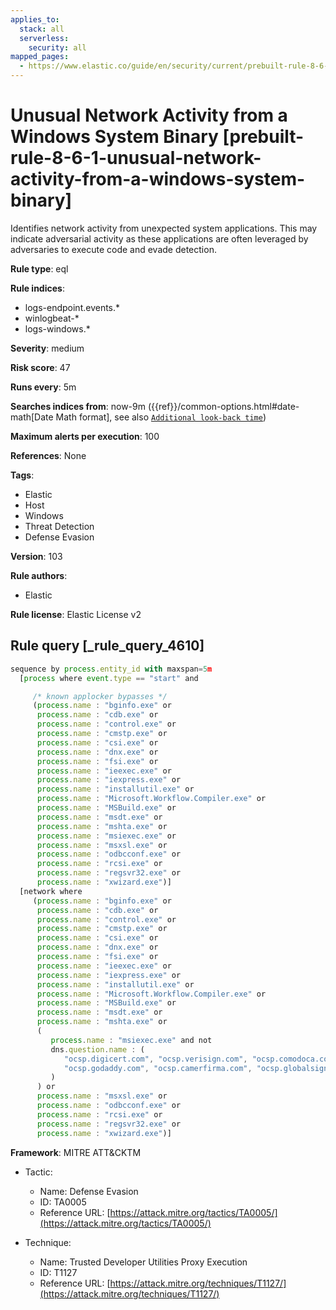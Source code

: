 ```yaml
---
applies_to:
  stack: all
  serverless:
    security: all
mapped_pages:
  - https://www.elastic.co/guide/en/security/current/prebuilt-rule-8-6-1-unusual-network-activity-from-a-windows-system-binary.html
---
```


# Unusual Network Activity from a Windows System Binary [prebuilt-rule-8-6-1-unusual-network-activity-from-a-windows-system-binary]

Identifies network activity from unexpected system applications. This may indicate adversarial activity as these applications are often leveraged by adversaries to execute code and evade detection.

**Rule type**: eql

**Rule indices**:

* logs-endpoint.events.*
* winlogbeat-*
* logs-windows.*

**Severity**: medium

**Risk score**: 47

**Runs every**: 5m

**Searches indices from**: now-9m ({{ref}}/common-options.html#date-math[Date Math format], see also [`Additional look-back time`](docs-content://solutions/security/detect-and-alert/create-detection-rule.md#rule-schedule))

**Maximum alerts per execution**: 100

**References**: None

**Tags**:

* Elastic
* Host
* Windows
* Threat Detection
* Defense Evasion

**Version**: 103

**Rule authors**:

* Elastic

**Rule license**: Elastic License v2

## Rule query [_rule_query_4610]

```js
sequence by process.entity_id with maxspan=5m
  [process where event.type == "start" and

     /* known applocker bypasses */
     (process.name : "bginfo.exe" or
      process.name : "cdb.exe" or
      process.name : "control.exe" or
      process.name : "cmstp.exe" or
      process.name : "csi.exe" or
      process.name : "dnx.exe" or
      process.name : "fsi.exe" or
      process.name : "ieexec.exe" or
      process.name : "iexpress.exe" or
      process.name : "installutil.exe" or
      process.name : "Microsoft.Workflow.Compiler.exe" or
      process.name : "MSBuild.exe" or
      process.name : "msdt.exe" or
      process.name : "mshta.exe" or
      process.name : "msiexec.exe" or
      process.name : "msxsl.exe" or
      process.name : "odbcconf.exe" or
      process.name : "rcsi.exe" or
      process.name : "regsvr32.exe" or
      process.name : "xwizard.exe")]
  [network where
     (process.name : "bginfo.exe" or
      process.name : "cdb.exe" or
      process.name : "control.exe" or
      process.name : "cmstp.exe" or
      process.name : "csi.exe" or
      process.name : "dnx.exe" or
      process.name : "fsi.exe" or
      process.name : "ieexec.exe" or
      process.name : "iexpress.exe" or
      process.name : "installutil.exe" or
      process.name : "Microsoft.Workflow.Compiler.exe" or
      process.name : "MSBuild.exe" or
      process.name : "msdt.exe" or
      process.name : "mshta.exe" or
      (
         process.name : "msiexec.exe" and not
         dns.question.name : (
            "ocsp.digicert.com", "ocsp.verisign.com", "ocsp.comodoca.com", "ocsp.entrust.net", "ocsp.usertrust.com",
            "ocsp.godaddy.com", "ocsp.camerfirma.com", "ocsp.globalsign.com", "ocsp.sectigo.com", "*.local"
         )
      ) or
      process.name : "msxsl.exe" or
      process.name : "odbcconf.exe" or
      process.name : "rcsi.exe" or
      process.name : "regsvr32.exe" or
      process.name : "xwizard.exe")]
```

**Framework**: MITRE ATT&CKTM

* Tactic:

    * Name: Defense Evasion
    * ID: TA0005
    * Reference URL: [https://attack.mitre.org/tactics/TA0005/](https://attack.mitre.org/tactics/TA0005/)

* Technique:

    * Name: Trusted Developer Utilities Proxy Execution
    * ID: T1127
    * Reference URL: [https://attack.mitre.org/techniques/T1127/](https://attack.mitre.org/techniques/T1127/)



